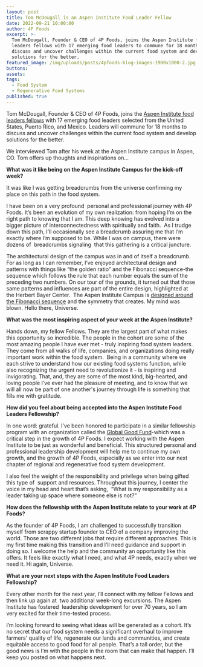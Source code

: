 ```yaml
---
layout: post
title: Tom McDougall is an Aspen Institute Food Leader Fellow
date: 2022-09-21 10:00:00
author: 4P Foods
excerpt: >-
  Tom McDougall, Founder & CEO of 4P Foods, joins the Aspen Institute food
  leaders fellows with 17 emerging food leaders to commune for 18 months to
  discuss and uncover challenges within the current food system and develop
  solutions for the better.
featured_image: /img/uploads/posts/4pfoods-blog-images-1900x1000-2.jpg
buttons:
assets:
tags:
  - Food System
  - Regenerative Food Systems
published: true
---
```

<div class="editable"><p>Tom McDougall, Founder &amp; CEO of 4P Foods, joins the <a target="_blank" rel="noopener" href="https://www.aspeninstitute.org/programs/food-and-society-program/food-leaders-fellowship/">Aspen Institute food leaders fellows</a> with 17 emerging food leaders selected from the United States, Puerto Rico, and Mexico. Leaders will commune for 18 months to discuss and uncover challenges within the current food system and develop solutions for the better.</p><p>We interviewed Tom after his week at the Aspen Institute campus in Aspen, CO. Tom offers up thoughts and inspirations on&hellip;</p><p><strong>What was it like being on the Aspen Institute Campus for the kick-off week?</strong></p><p>It was like I was getting breadcrumbs from the universe confirming my place on this path in the food system.</p><p>I have been on a very profound&nbsp; personal and professional journey with 4P Foods. It&rsquo;s been an evolution of my own realization: from hoping I&rsquo;m on the right path to knowing that I am. This deep knowing has evolved into a bigger picture of interconnectedness with spiritually and faith.&nbsp; As I trudge down this path, I&rsquo;ll occasionally see a breadcrumb assuring me that I&rsquo;m exactly where I&rsquo;m supposed to be. While I was on campus, there were dozens of&nbsp; breadcrumbs signaling&nbsp; that this gathering is a critical juncture.</p><p>The architectural design of the campus was in and of itself a breadcrumb. For as long as I can remember, I&rsquo;ve enjoyed architectural design and patterns with things like &ldquo;the golden ratio&rdquo; and the Fibonacci sequence-the sequence which follows the rule that each number equals the sum of the preceding two numbers. On our tour of the grounds, it turned out that those same patterns and influences are part of the entire design, highlighted at the Herbert Bayer Center.&nbsp; The Aspen Institute Campus is <a target="_blank" rel="noopener" href="https://www.aspeninstitute.org/podcasts/the-bauhaus-roots-of-aspen/">designed around the Fibonacci sequence</a> and the symmetry that creates. My mind was blown. Hello there, Universe.</p><p><strong>What was the most inspiring aspect of your week at the Aspen Institute?</strong></p><p>Hands down, my fellow Fellows. They are the largest part of what makes this opportunity so incredible. The people in the cohort are some of the most amazing people I have ever met - truly inspiring food system leaders. They come from all walks of life, companies, and organizations doing really important work within the food system.&nbsp; Being in a community where we each strive to understand how our existing food systems function, while also recognizing the urgent need to revolutionize it - is inspiring and invigorating. That, and, they are some of the most kind, big-hearted, and loving people I&rsquo;ve ever had the pleasure of meeting, and to know that we will all now be part of one another's journey through life is something that fills me with gratitude.</p><p><strong>How did you feel about being accepted into the Aspen Institute Food Leaders Fellowship?</strong></p><p>In one word: grateful. I&rsquo;ve been honored to participate in a similar fellowship program with an organization called the <a target="_blank" rel="noopener" href="https://globalgoodfund.org/fellowship/fellowship-program/">Global Good Fund</a>-which was a critical step in the growth of 4P Foods. I expect working with the Aspen Institute to be just as wonderful and beneficial. This structured personal and professional leadership development will help me to continue my own growth, and the growth of 4P Foods, especially as we enter into our next chapter of regional and regenerative food system development.</p><p>I also feel the weight of the responsibility and privilege when being gifted this type of&nbsp; support and resources. Throughout this journey, I center the voice in my head and heart that&rsquo;s asking,&nbsp; &ldquo;What is my responsibility as a leader taking up space where someone else is not?&rdquo;</p><p><strong>How does the fellowship with the Aspen Institute relate to your work at 4P Foods?</strong></p><p>As the founder of 4P Foods, I am challenged to successfully transition myself from scrappy startup founder to CEO of a company improving the world. Those are two different jobs that require different approaches. This is my first time making this transition and I&rsquo;ll need guidance and support in doing so. I welcome the help and the community an opportunity like this offers. It feels like exactly what I need, and what 4P needs, exactly when we need it. Hi again, Universe.</p><p><strong>What are your next steps with the Aspen Institute Food Leaders Fellowship?</strong></p><p>Every other month for the next year, I&rsquo;ll connect with my fellow Fellows and then link up again at&nbsp; two additional week-long excursions. The Aspen Institute has fostered&nbsp; leadership development for over 70 years, so I am very excited for their time-tested process.</p><p>I&rsquo;m looking forward to seeing what ideas will be generated as a cohort. It&rsquo;s no secret that our food system needs a significant overhaul to improve farmers' quality of life, regenerate our lands and communities, and create equitable access to good food for all people. That&rsquo;s a tall order, but the good news is I&rsquo;m with the people in the room that can make that happen. I&rsquo;ll keep you posted on what happens next.</p></div>